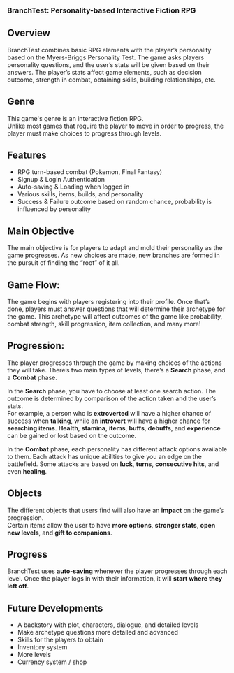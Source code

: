 ### BranchTest: Personality-based Interactive Fiction RPG

## Overview
BranchTest combines basic RPG elements with the player’s personality based on the Myers-Briggs Personality Test. The game asks players personality questions, and the user’s stats will be given based on their answers. 
The player’s stats affect game elements, such as decision outcome, strength in combat, obtaining skills, building relationships, etc.

## Genre
This game's genre is an interactive fiction RPG.  
Unlike most games that require the player to move in order to progress, the player must make choices to progress through levels.

## Features
- RPG turn-based combat (Pokemon, Final Fantasy)
- Signup & Login Authentication
- Auto-saving & Loading when logged in
- Various skills, items, builds, and personality
- Success & Failure outcome based on random chance, probability is influenced by personality

## Main Objective
The main objective is for players to adapt and mold their personality as the game progresses. 
As new choices are made, new branches are formed in the pursuit of finding the “root” of it all.

## Game Flow:
The game begins with players registering into their profile. 
Once that’s done, players must answer questions that will determine their archetype for the game.
This archetype will affect outcomes of the game like probability, combat strength, skill progression, item collection, and many more!

## Progression:
The player progresses through the game by making choices of the actions they will take.
There’s two main types of levels, there’s a **Search** phase, and a **Combat** phase. 

In the **Search** phase, you have to choose at least one search action.
The outcome is determined by comparison of the action taken and the user’s stats.  
For example, a person who is **extroverted** will have a higher chance of success when **talking**, while an **introvert** will have a higher chance for **searching items**. 
**Health**, **stamina**, **items**, **buffs**, **debuffs**, and **experience** can be gained or lost based on the outcome.

In the **Combat** phase, each personality has different attack options available to them. 
Each attack has unique abilities to give you an edge on the battlefield. Some attacks are based on **luck**, **turns**, **consecutive hits**, and even **healing**. 

## Objects
The different objects that users find will also have an **impact** on the game’s progression.  
Certain items allow the user to have **more options**, **stronger stats**, **open new levels**, and **gift to companions**.

## Progress
BranchTest uses **auto-saving** whenever the player progresses through each level.
Once the player logs in with their information, it will **start where they left off**.

## Future Developments
- A backstory with plot, characters, dialogue, and detailed levels
- Make archetype questions more detailed and advanced
- Skills for the players to obtain
- Inventory system
- More levels
- Currency system / shop





